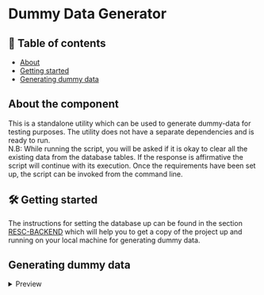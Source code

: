 # Dummy Data Generator

## 📒 Table of contents
* [About](#about-the-component)
* [Getting started](#getting-started)
* [Generating dummy data](#generating-dummy-data)

<!-- ABOUT THE COMPONENT -->
## About the component <a name = "about-the-component"></a>
This is a standalone utility which can be used to generate dummy-data for testing purposes. The utility does not have a separate dependencies and is ready to run. <br>N.B: While running the script, you will be asked if it is okay to clear all the existing data from the database tables. If the response is affirmative the script will continue with its execution.
Once the requirements have been set up, the script can be invoked from the command line.

<!-- GETTING STARTED -->
## 🛠️ Getting started <a name = "getting-started"></a>
The instructions for setting the database up can be found in the section [RESC-BACKEND](https://github.com/abnamro/repository-scanner/tree/main/components/resc-backend#run-resc-web-service-locally-from-source) which will help you to get a copy of the project up and running on your local machine for generating dummy data.

<!-- GENERATING DUMMY DATA -->
## Generating dummy data <a name = "generating-dummy-data"></a>
<details>
  <summary>Preview</summary>
  
  Ensure resc database is up and running locally. </br>
  Open the terminal from `components/resc-backend/src/resc_backend/bin/dummy_data_generator` folder and run below commands.

#### Execute command:
  ```bash
  python3 generate_data.py
  ```
</details>
